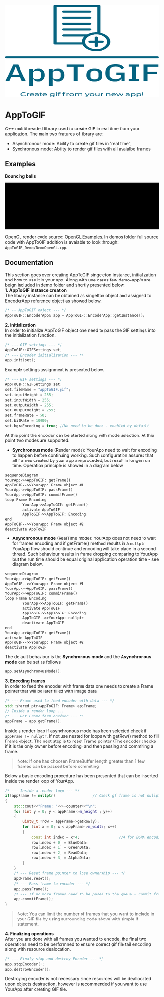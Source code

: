 <img src="https://github.com/nowakkuba99/AppToGIF/blob/main/resources/apptogif-high-resolution-logo-color-on-transparent-background.svg" width="1000" height="300">


# AppToGIF
C++ multithreaded library used to create GIF in real time from your application.
The main two features of library are:
- Asynchronous mode: Ability to create gif files in 'real time',
- Synchronous mode:  Ability to render gif files with all avaialbe frames
 ## Examples
**Bouncing balls**  
<p align="center">
<img src="https://github.com/nowakkuba99/AppToGIF/blob/main/resources/BouncingBalls.gif" >
</p>   

OpenGL render code source: [OpenGL Examples](https://cs.lmu.edu/~ray/notes/openglexamples/). In demos folder full source code with AppToGIF addition is avaiable to look through: `AppToGIF_Demo/DemoOpenGL.cpp`.
 ## Documentation
 This section goes over creating AppToGIF singeleton instance, initialization and how to use it in your app.
 Along with use cases few demo-app's are beign included in demo folder and shortly presented below.   
 **1. AppToGIF instance creation**   
 The library instance can be obtained as singelton object and assigned to EncoderApp reference object as showed below.
```c++
/* -- AppToGIF object --- */
AppToGIF::EncoderApp& app = AppToGIF::EncoderApp::getInstance();
```
**2. Initialization**   
In order to initialize AppToGIF object one need to pass the GIF settings into the initialization function.
```c++
/* --- GIF settings --- */
AppToGIF::GIFSettings set;
/* --- Encoder initialization --- */
app.init(set);
```
Example settings assignment is presented below.
```c++
/* --- GIF settings --- */
AppToGIF::GIFSettings set;
set.fileName = "AppToGIF.gif";
set.inputHeight = 255;
set.inputWidth = 255;
set.outputWidth = 255;
set.outputHeight = 255;
set.frameRate = 50;
set.bitRate = 10000;
set.bgraEncoding = true; //No need to be done - enabled by default
```
At this point the encoder can be started along with mode selection. At this point two modes are supported:
- **Synchronous mode** (Render mode): YourApp need to wait for encoding to happen before continuing working.
Such configuration assures that all frames created by your app are proceded, but result in longer run time.
Operation principle is showed in a diagram below.
```mermaid
sequenceDiagram
YourApp->>AppToGIF: getFrame()
AppToGIF-->>YourApp: Frame object #1
YourApp->>AppToGIF: passFrame()
YourApp->>AppToGIF: commitFrame()
loop Frame Encoding
        YourApp->>AppToGIF: getFrame()
        activate AppToGIF
        AppToGIF->>AppToGIF: Encoding
end
AppToGIF-->>YourApp: Frame object #2
deactivate AppToGIF
```
- **Asynchronous mode** (RealTime mode): YourApp does not need to wait for frames encoding and if getFrame() method results
in a `nullptr` YourApp flow should continue and encoding will take place in a second thread. Such behaviour results in frame
dropping comparing to YourApp but the run time should be equal original application operation time - see diagram below.
```mermaid
sequenceDiagram
YourApp->>AppToGIF: getFrame()
AppToGIF-->>YourApp: Frame object #1
YourApp->>AppToGIF: passFrame()
YourApp->>AppToGIF: commitFrame()
loop Frame Encoding
        YourApp->>AppToGIF: getFrame()
        activate AppToGIF
        AppToGIF->>AppToGIF: Encoding
        AppToGIF-->>YourApp: nullptr
        deactivate AppToGIF
end
YourApp->>AppToGIF: getFrame()
activate AppToGIF
AppToGIF-->>YourApp: Frame object #2
deactivate AppToGIF
```
The default behaviour is the **Synchronous mode** and the **Asynchronous mode** can be set as follows
```c++
app.setAsynchronousMode();
```
**3. Encoding frames**  
In order to feed the encoder with frame data one needs to create a Frame pointer that will be later filled with image data
```c++
/* --- Frame used to feed encoder with data --- */
std::shared_ptr<AppToGIF::Frame> appFrame;
// Inside a render loop ...
/* --- Get Frame form encdoer --- */
appFrame = app.getFrame();
```
Inside a render loop if asynchronous mode has been selected check if `appFrame != nullptr`. If not use nested for loops with
getRow() method to fill Frame object. The next step is to reset Frame pointer (The encoder checks if it is the only owner before encoding) 
and then passing and commiting a frame.
>Note: If one has choosen FrameBuffer length greater than 1 few frames can be passed before commiting

Below a basic encoding procedure has been presented that can be inserted inside the render loop of YourApp.
```c++
/* --- Inside a render loop --- */
if(appFrame != nullptr)                 // Check gf frame is not nullptr - only in asynchronous mode
{
    std::cout<<"Frame: "<<++counter<<"\n";
    for (int y = 0; y < appFrame->m_height ; y++)
    {
        uint8_t *row = appFrame->getRow(y);
        for (int x = 0; x < appFrame->m_width; x++)
        {
            const int index = x*4;                  //4 for BGRA encoding
            row[index + 0] = BlueData;
            row[index + 1] = GreenData;
            row[index + 2] = ReadData;
            row[index + 3] = AlphaData;
        }
    }
    /* --- Reset frame pointer to lose ownership --- */
    appFrame.reset();
    /* --- Pass frame to encoder --- */
    app.passFrame();
    /* --- If no more frames need to be pased to the queue - commit frame --- */
    app.commitFrame();
}
```
>Note: You can limit the number of frames that you want to include in your GIF file by using surrounding code above with simple if statement.

**4. Finalizing operations**  
After you are done with all frames you wanted to encode, the final two operations need to be performned to ensure correct gif file tail encoding along with resource dealocation.
```c++
/* --- Finaly stop and destroy Encoder --- */
app.stopEncoder();
app.destroyEncoder();
```
Destroying encoder is not necessary since resources will be deallocated upon objects destruction, however is recommended if you want to use YourApp after creating GIF file.
